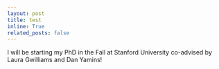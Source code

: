 ```yaml
---
layout: post
title: test
inline: True
related_posts: false
---
```


I will be starting my PhD in the Fall at Stanford University co-advised by Laura Gwilliams and Dan Yamins! 

